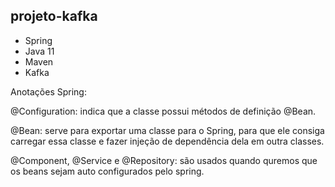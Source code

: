 ## projeto-kafka

* Spring
* Java 11
* Maven
* Kafka

Anotações Spring:

@Configuration: indica que a classe possui métodos de definição @Bean.

@Bean: serve para exportar uma classe para o Spring, para que ele consiga carregar essa classe e fazer injeção de dependência dela em outra classes. 

@Component, @Service e @Repository: são usados quando quremos que os beans sejam auto configurados pelo spring.